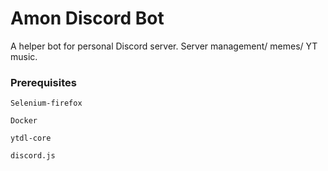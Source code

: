 # Amon Discord Bot

A helper bot for personal Discord server. Server management/ memes/ YT music.


### Prerequisites
```
Selenium-firefox

Docker

ytdl-core

discord.js
```

